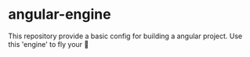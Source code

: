 # angular-engine
This repository provide a basic config for building a angular project. Use this 'engine' to fly your :rocket:
